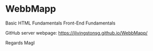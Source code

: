 # WebbMapp
Basic HTML Fundamentals Front-End Fundamentals

GitHub server webpage:
https://jlivingstonsg.github.io/WebbMapp/

Regards MagI
